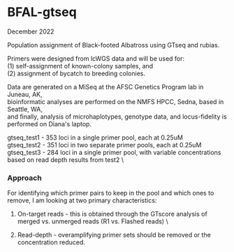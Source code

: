 # BFAL-gtseq

December 2022


Population assignment of Black-footed Albatross using GTseq and rubias. 

Primers were designed from lcWGS data and will be used for:\
(1) self-assignment of known-colony samples, and \
(2) assignment of bycatch to breeding colonies.

Data are generated on a MiSeq at the AFSC Genetics Program lab in Juneau, AK, \
bioinformatic analyses are performed on the NMFS HPCC, Sedna, based in Seattle, WA, \
and finally, analysis of microhaplotypes, genotype data, and locus-fidelity is performed on Diana's laptop.

gtseq_test1 - 353 loci in a single primer pool, each at 0.25uM \
gtseq_test2 - 351 loci in two separate primer pools, each at 0.25uM \
gtseq_test3 - 284 loci in a single primer pool, with variable concentrations based on read depth results from test2 \


### Approach

For identifying which primer pairs to keep in the pool and which ones to remove, I am looking at two primary characteristics:

1. On-target reads - this is obtained through the GTscore analysis of merged vs. unmerged reads (R1 vs. Flashed reads) \

2. Read-depth - overamplifying primer sets should be removed or the concentration reduced.


